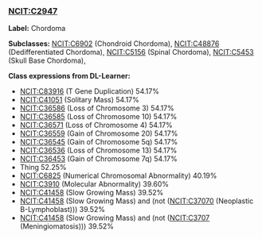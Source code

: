 
### [NCIT:C2947](http://purl.obolibrary.org/obo/NCIT_C2947)
**Label:** Chordoma

**Subclasses:** [NCIT:C6902](http://purl.obolibrary.org/obo/NCIT_C6902) (Chondroid Chordoma), [NCIT:C48876](http://purl.obolibrary.org/obo/NCIT_C48876) (Dedifferentiated Chordoma), [NCIT:C5156](http://purl.obolibrary.org/obo/NCIT_C5156) (Spinal Chordoma), [NCIT:C5453](http://purl.obolibrary.org/obo/NCIT_C5453) (Skull Base Chordoma), 

**Class expressions from DL-Learner:**

- [NCIT:C83916](http://purl.obolibrary.org/obo/NCIT_C83916) (T Gene Duplication) 54.17%
- [NCIT:C41051](http://purl.obolibrary.org/obo/NCIT_C41051) (Solitary Mass) 54.17%
- [NCIT:C36586](http://purl.obolibrary.org/obo/NCIT_C36586) (Loss of Chromosome 3) 54.17%
- [NCIT:C36585](http://purl.obolibrary.org/obo/NCIT_C36585) (Loss of Chromosome 10) 54.17%
- [NCIT:C36571](http://purl.obolibrary.org/obo/NCIT_C36571) (Loss of Chromosome 4) 54.17%
- [NCIT:C36559](http://purl.obolibrary.org/obo/NCIT_C36559) (Gain of Chromosome 20) 54.17%
- [NCIT:C36545](http://purl.obolibrary.org/obo/NCIT_C36545) (Gain of Chromosome 5q) 54.17%
- [NCIT:C36536](http://purl.obolibrary.org/obo/NCIT_C36536) (Loss of Chromosome 13) 54.17%
- [NCIT:C36453](http://purl.obolibrary.org/obo/NCIT_C36453) (Gain of Chromosome 7q) 54.17%
- Thing 52.25%
- [NCIT:C6825](http://purl.obolibrary.org/obo/NCIT_C6825) (Numerical Chromosomal Abnormality) 40.19%
- [NCIT:C3910](http://purl.obolibrary.org/obo/NCIT_C3910) (Molecular Abnormality) 39.60%
- [NCIT:C41458](http://purl.obolibrary.org/obo/NCIT_C41458) (Slow Growing Mass) 39.52%
- [NCIT:C41458](http://purl.obolibrary.org/obo/NCIT_C41458) (Slow Growing Mass) and (not ([NCIT:C37070](http://purl.obolibrary.org/obo/NCIT_C37070) (Neoplastic B-Lymphoblast))) 39.52%
- [NCIT:C41458](http://purl.obolibrary.org/obo/NCIT_C41458) (Slow Growing Mass) and (not ([NCIT:C3707](http://purl.obolibrary.org/obo/NCIT_C3707) (Meningiomatosis))) 39.52%


